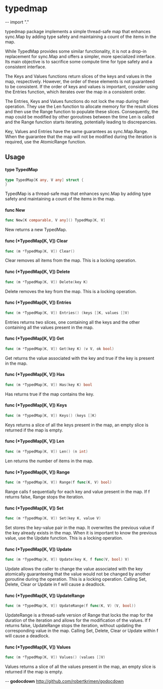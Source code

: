 # typedmap
--
    import "."

typedmap package implements a simple thread-safe map that enhances sync.Map by
adding type safety and maintaining a count of the items in the map.

While TypedMap provides some similar functionality, it is not a drop-in
replacement for sync.Map and offers a simpler, more specialized interface. Its
main objective is to sacrifice some compute time for type safety and a
consistent interface.

The Keys and Values functions return slices of the keys and values in the map,
respectively. However, the order of these elements is not guaranteed to be
consistent. If the order of keys and values is important, consider using the
Entries function, which iterates over the map in a consistent order.

The Entries, Keys and Values functions do not lock the map during their
operation. They use the Len function to allocate memory for the result slices
and then use the Range function to populate these slices. Consequently, the map
could be modified by other goroutines between the time Len is called and the
Range function starts iterating, potentially leading to discrepancies.

Key, Values and Entries have the same guarantees as sync.Map.Range. When the
guarantee that the map will not be modified during the iteration is required,
use the AtomicRange function.

## Usage

#### type TypedMap

```go
type TypedMap[K any, V any] struct {
}
```

TypedMap is a thread-safe map that enhances sync.Map by adding type safety and
maintaining a count of the items in the map.

#### func  New

```go
func New[K comparable, V any]() TypedMap[K, V]
```
New returns a new TypedMap.

#### func (*TypedMap[K, V]) Clear

```go
func (m *TypedMap[K, V]) Clear()
```
Clear removes all items from the map. This is a locking operation.

#### func (*TypedMap[K, V]) Delete

```go
func (m *TypedMap[K, V]) Delete(key K)
```
Delete removes the key from the map. This is a locking operation.

#### func (*TypedMap[K, V]) Entries

```go
func (m *TypedMap[K, V]) Entries() (keys []K, values []V)
```
Entries returns two slices, one containing all the keys and the other containing
all the values present in the map.

#### func (*TypedMap[K, V]) Get

```go
func (m *TypedMap[K, V]) Get(key K) (v V, ok bool)
```
Get returns the value associated with the key and true if the key is present in
the map.

#### func (*TypedMap[K, V]) Has

```go
func (m *TypedMap[K, V]) Has(key K) bool
```
Has returns true if the map contains the key.

#### func (*TypedMap[K, V]) Keys

```go
func (m *TypedMap[K, V]) Keys() (keys []K)
```
Keys returns a slice of all the keys present in the map, an empty slice is
returned if the map is empty.

#### func (*TypedMap[K, V]) Len

```go
func (m *TypedMap[K, V]) Len() (n int)
```
Len returns the number of items in the map.

#### func (*TypedMap[K, V]) Range

```go
func (m *TypedMap[K, V]) Range(f func(K, V) bool)
```
Range calls f sequentially for each key and value present in the map. If f
returns false, Range stops the iteration.

#### func (*TypedMap[K, V]) Set

```go
func (m *TypedMap[K, V]) Set(key K, value V)
```
Set stores the key-value pair in the map. It overwrites the previous value if
the key already exists in the map. When it is important to know the previous
value, use the Update function. This is a locking operation.

#### func (*TypedMap[K, V]) Update

```go
func (m *TypedMap[K, V]) Update(key K, f func(V, bool) V)
```
Update allows the caller to change the value associated with the key atomically
guaranteeing that the value would not be changed by another goroutine during the
operation. This is a locking operation. Calling Set, Delete, Clear or Update in
f will cause a deadlock.

#### func (*TypedMap[K, V]) UpdateRange

```go
func (m *TypedMap[K, V]) UpdateRange(f func(K, V) (V, bool))
```
UpdateRange is a thread-safe version of Range that locks the map for the
duration of the iteration and allows for the modification of the values. If f
returns false, UpdateRange stops the iteration, without updating the
corresponding value in the map. Calling Set, Delete, Clear or Update within f
will cause a deadlock.

#### func (*TypedMap[K, V]) Values

```go
func (m *TypedMap[K, V]) Values() (values []V)
```
Values returns a slice of all the values present in the map, an empty slice is
returned if the map is empty.

--
**godocdown** http://github.com/robertkrimen/godocdown

